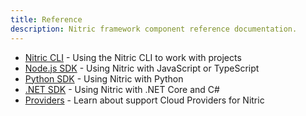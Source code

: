 ```yaml
---
title: Reference
description: Nitric framework component reference documentation.
---
```


- [Nitric CLI](/docs/reference/cli) - Using the Nitric CLI to work with projects
- [Node.js SDK](/docs/reference/nodejs/v0) - Using Nitric with JavaScript or TypeScript
- [Python SDK](/docs/reference/python/v0) - Using Nitric with Python
- [.NET SDK](/docs/reference/csharp/v0) - Using Nitric with .NET Core and C#
- [Providers](/docs/reference/providers) - Learn about support Cloud Providers for Nitric
